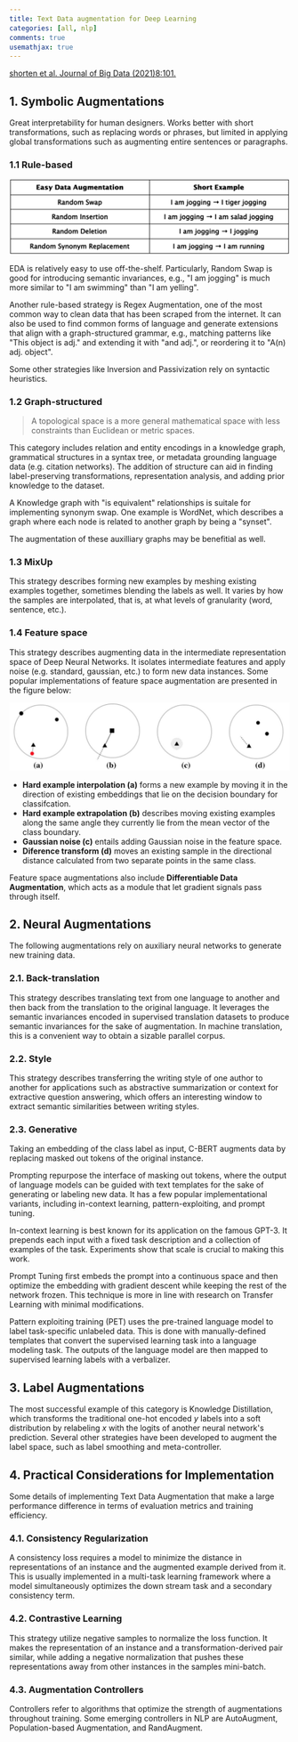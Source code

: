 ```yaml
---
title: Text Data augmentation for Deep Learning
categories: [all, nlp]
comments: true
usemathjax: true
---
```


[shorten et al. Journal of Big Data (2021)8:101.](https://doi.org/10.1186/s40537-021-00492-0)

## 1. Symbolic Augmentations

Great interpretability for human designers. Works better with short transformations, such as replacing words or phrases, but limited in applying global transformations such as augmenting entire sentences or paragraphs.

### 1.1 Rule-based

![Easy Data Augmentations](../assets/img/2023-02-07-text-augmentation/easy_data_augmentation.jpg)

EDA is relatively easy to use off-the-shelf. Particularly, Random Swap is good for introducing semantic invariances, e.g., "I am jogging" is much more similar to "I am swimming" than "I am yelling".

Another rule-based strategy is Regex Augmentation, one of the most common way to clean data that has been scraped from the internet. It can also be used to find common forms of language and generate extensions that align with a graph-structured grammar, e.g., matching patterns like "This object is adj." and extending it with "and adj.", or reordering it to "A(n) adj. object".

Some other strategies like Inversion and Passivization rely on syntactic heuristics.

### 1.2 Graph-structured

> A topological space is a more general mathematical space with less constraints than Euclidean or metric spaces.

This category includes relation and entity encodings in a knowledge graph, grammatical structures in a syntax tree, or metadata grounding language data (e.g. citation networks). The addition of structure can aid in finding label-preserving transformations, representation analysis, and adding prior knowledge to the dataset.

A Knowledge graph with "is equivalent" relationships is suitale for implementing synonym swap. One example is WordNet, which describes a graph where each node is related to another graph by being a "synset".

The augmentation of these auxilliary graphs may be benefitial as well.

### 1.3 MixUp

This strategy describes forming new examples by meshing existing examples together, sometimes blending the labels as well. It varies by how the samples are interpolated, that is, at what levels of granularity (word, sentence, etc.).

### 1.4 Feature space

This strategy describes augmenting data in the intermediate representation space of Deep Neural Networks. It isolates intermediate features and apply noise (e.g. standard, gaussian, etc.) to form new data instances. Some popular implementations of feature space augmentation are presented in the figure below:

![Directions for feature space augmentation explored in MODALS](../assets/img/2023-02-07-text-augmentation/feat_aug_modals.jpg)

- **Hard example interpolation (a)** forms a new example by moving it in the direction of existing embeddings that lie on the decision boundary for classifcation.
- **Hard example extrapolation (b)** describes moving existing examples along the same angle they currently lie from the mean vector of the class boundary.
- **Gaussian noise (c)** entails adding Gaussian noise in the feature space.
- **Diference transform (d)** moves an existing sample in the directional distance calculated from two separate points in the same class.

Feature space augmentations also include **Differentiable Data Augmentation**, which acts as a module that let gradient signals pass through itself.

## 2. Neural Augmentations

The following augmentations rely on auxiliary neural networks to generate new training data.

### 2.1. Back-translation

This strategy describes translating text from one language to another and then back from the translation to the original language. It leverages the semantic invariances encoded in supervised translation datasets to produce semantic invariances for the sake of augmentation. In machine translation, this is a convenient way to obtain a sizable parallel corpus.

### 2.2. Style

This strategy describes transferring the writing style of one author to another for applications such as abstractive summarization or context for extractive question answering, which offers an interesting window to extract semantic similarities between writing styles.

### 2.3. Generative

Taking an embedding of the class label as input, C-BERT augments data by replacing masked out tokens of the original instance.

Prompting repurpose the interface of masking out tokens, where the output of language models can be guided with text templates for the sake of generating or labeling new data. It has a few popular implementational variants, including in-context learning, pattern-exploiting, and prompt tuning.

In-context learning is best known for its application on the famous GPT-3. It prepends each input with a fixed task description and a collection of examples of the task. Experiments show that scale is crucial to making this work.

Prompt Tuning first embeds the prompt into a continuous space and then optimize the embedding with gradient descent while keeping the rest of the network frozen. This technique is more in line with research on Transfer Learning with minimal modifications.

Pattern exploiting training (PET) uses the pre-trained language model to label task-specific unlabeled data. This is done with manually-defined templates that convert the supervised learning task into a language modeling task. The outputs of the language model are then mapped to supervised learning labels with a verbalizer.

## 3. Label Augmentations

The most successful example of this category is Knowledge Distillation, which transforms the traditional one-hot encoded $y$ labels into a soft distribution by relabeling $x$ with the logits of another neural network's prediction. Several other strategies have been developed to augment the label space, such as label smoothing and meta-controller.

## 4. Practical Considerations for Implementation

Some details of implementing Text Data Augmentation that make a large performance difference in terms of evaluation metrics and training efficiency.

### 4.1. Consistency Regularization

A consistency loss requires a model to minimize the distance in representations of an instance and the augmented example derived from it. This is usually implemented in a multi-task learning framework where a model simultaneously optimizes the down stream task and a secondary consistency term.

### 4.2. Contrastive Learning

This strategy utilize negative samples to normalize the loss function. It makes the representation of an instance and a transformation-derived pair similar, while adding a negative normalization that pushes these representations away from other instances in the samples mini-batch.

### 4.3. Augmentation Controllers

Controllers refer to algorithms that optimize the strength of augmentations throughout training. Some emerging controllers in NLP are AutoAugment, Population-based Augmentation, and RandAugment.
